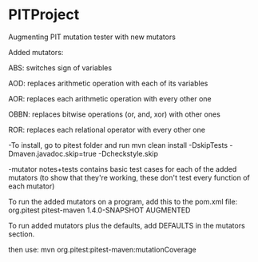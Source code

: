 # PITProject
Augmenting PIT mutation tester with new mutators

Added mutators: 

  ABS: switches sign of variables

  AOD: replaces arithmetic operation with each of its variables

  AOR: replaces each arithmetic operation with every other one

  OBBN: replaces bitwise operations (or, and, xor) with other ones

  ROR: replaces each relational operator with every other one

-To install, go to pitest folder and run mvn clean install -DskipTests -Dmaven.javadoc.skip=true -Dcheckstyle.skip

-mutator notes+tests contains basic test cases for each of the added mutators (to show that they're working, these don't test every function of each mutator)


To run the added mutators on a program, add this to the pom.xml file:  
<plugin>
    <groupId>org.pitest</groupId>
    <artifactId>pitest-maven</artifactId>
    <version>1.4.0-SNAPSHOT</version>
	<configuration>
	<mutators>
  <mutator>AUGMENTED</mutator>
</mutators>
</configuration>
 </plugin>

To run added mutators plus the defaults, add <mutator>DEFAULTS</mutator> in the mutators section.  

then use: mvn org.pitest:pitest-maven:mutationCoverage 
